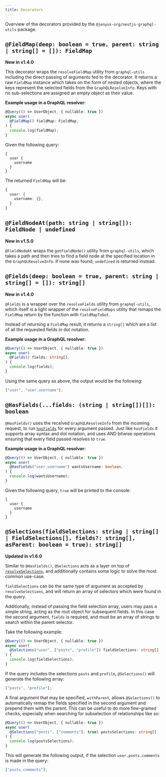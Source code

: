 ```yaml
---
title: Decorators
---
```


Overview of the decorators provided by the `@jenyus-org/nestjs-graphql-utils` package.

## `@FieldMap(deep: boolean = true, parent: string | string[] = []): FieldMap`

**New in v1.4.0**

This decorator wraps the `resolveFieldMap` utility from `graphql-utils` including the direct passing of arguments fed to the decorator. It returns a raw `FieldMap` instance which takes on the form of nested objects, where the keys represent the selected fields from the `GraphQLResolveInfo`. Keys with no sub-selections are assigned an empty object as their value.

**Example usage in a GraphQL resolver:**

```ts
@Query(() => UserObject, { nullable: true })
async user(
  @FieldMap() fieldMap: FieldMap,
) {
  console.log(fieldMap);
}
```

Given the following query:

```gql
{
  user {
    username
  }
}
```

The returned `FieldMap` will be:

```ts
{
  user: {
    username: {},
  }
}
```

## `@FieldNodeAt(path: string | string[]): FieldNode | undefined`

**New in v1.5.0**

`@FieldNodeAt` wraps the `getFieldNode()` utility from `graphql-utils`, which takes a path and then tries to find a field node at the specified location in the `GraphQLResolveInfo`. If none was found, `undefined` is returned instead.

## `@Fields(deep: boolean = true, parent: string | string[] = []): string[]`

**New in v1.4.0**

`@Fields` is a wrapper over the `resolveFields` utility from `graphql-utils`, which itself is a light wrapper of the `resolveFieldMaps` utility that remaps the `FieldMap` return by the function with `fieldMapToDot`.

Instead of returning a `FieldMap` result, it returns a `string[]` which are a list of all the requested fields in dot notation.

**Example usage in a GraphQL resolver:**

```ts
@Query(() => UserObject, { nullable: true })
async user(
  @Fields() fields: string[],
) {
  console.log(fields);
}
```

Using the same query as above, the output would be the following:

```ts
["user", "user.username"];
```

## `@HasFields(...fields: (string | string[])[]): boolean`

`@HasFields()` uses the received `GraphQLResolveInfo` from the incoming request, to run [`hasFields`](../reference/utilities.md#hasfieldsinfo-graphqlresolveinfo-search-string--string-atroot-boolean--false-boolean) for every argument passed. Just like `hasFields` it supports array syntax and dot notation, and uses AND bitwise operations ensuring that every field passed resolves to `true`.

**Example usage in a GraphQL resolver:**

```ts
@Query(() => UserObject, { nullable: true })
async user(
  @HasFields("user.username") wantsUsername: boolean,
) {
  console.log(wantsUsername);
}
```

Given the following query, `true` will be printed to the console:

```gql
{
  user {
    username
  }
}
```

## `@Selections(fieldSelections: string | string[] | FieldSelections[], fields?: string[], asParent: boolean = true): string[]`

**Updated in v1.6.0**

Similar to `@HasFields()`, `@Selections` acts as a layer on top of [`resolveSelections`](../reference/utilities.md#resolveselectionsfields-string--fieldselections-info-graphqlresolveinfo-string), and additionally contains some logic to solve the most common use-case.

`fieldSelections` can be the same type of argument as accepted by `resolveSelections`, and will return an array of selectors which were found in the query.

Additionally, instead of passing the field selection array, users may pass a simple string, acting as the root object for subsequent fields. In this case the second argument, `fields` is required, and must be an array of strings to search within the parent selector.

Take the following example:

```ts
@Query(() => UserObject, { nullable: true })
async user(
  @Selections("user", ["posts", "profile"]) fieldSelections: string[]
) {
  console.log(fieldSelections);
}
```

If the query includes the selections `posts` and `profile`, `@Selections()` will generate the following array:

```ts
["posts", "profile"];
```

A final argument that may be specified, `withParent`, allows `@Selections()` to automatically remap the fields specified in the second argument and prepend them with the parent. This can be useful to do more fine-grained checks, especially when searching for subselection of relationships like so:

```ts
@Query(() => UserObject, { nullable: true })
async user(
  @Selections("posts", ["comments"], true) postsSelections: string[]
) {
  console.log(postsSelections);
}
```

This will generate the following output, if the selection `user.posts.comments` is made in the query:

```ts
["posts.comments"];
```
